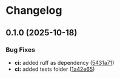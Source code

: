 # Changelog

## 0.1.0 (2025-10-18)


### Bug Fixes

* **ci:** added ruff as dependency ([5431a71](https://github.com/vitaly-guzun/devops-study-app/commit/5431a717e54d209b0df192e8dd8c16fb6a35853a))
* **ci:** added tests folder ([1a42e65](https://github.com/vitaly-guzun/devops-study-app/commit/1a42e657be4682acb772789e8abdce3c80e9cbad))
